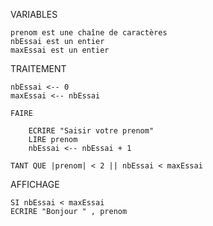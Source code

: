 ﻿VARIABLES

	prenom est une chaîne de caractères
	nbEssai est un entier
	maxEssai est un entier

TRAITEMENT

	nbEssai <-- 0
	maxEssai <-- nbEssai

	FAIRE

		ECRIRE "Saisir votre prenom"
		LIRE prenom
		nbEssai <-- nbEssai + 1

	TANT QUE |prenom| < 2 || nbEssai < maxEssai

AFFICHAGE

	SI nbEssai < maxEssai  
	ECRIRE "Bonjour " , prenom